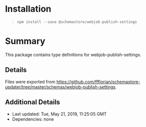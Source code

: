 # Installation
> `npm install --save @schemastore/webjob-publish-settings`

# Summary
This package contains type definitions for webjob-publish-settings.

## Details
Files were exported from https://github.com/ffflorian/schemastore-updater/tree/master/schemas/webjob-publish-settings.

## Additional Details
* Last updated: Tue, May 21, 2019, 11:25:05 GMT
* Dependencies: none
